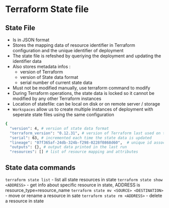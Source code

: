 # Terraform State file

## State File

- Is in JSON format
- Stores the mapping data of resource identifier in Terraform configuration and the unique identifier of deployment
- The state file is refeshed by queriying the deployment and updating the identifier data
- Also stores metadata infos :
  - version of Terraform
  - version of State data format
  - serial number of current state data
- Must not be modified manually, use terraform command to modify
- During Terraform operations, the state data is locked so it cannot be modified by any other Terraform instances
- Location of statefile: can be local on disk or on remote server / storage
- `Workspaces` allow us to create multiple instances of deployment with seperate state files using the same configuration

```bash
{
  "version": 4, # version of state data format
  "terraform_version": "0.12.31", # version of Terraform last used on the data
  "serial": 63, # incremented each time the state data is updated
  "lineage": "07f365af-24db-324b-f298-0228f0868d60",  # unique id associated with each instance of state data
  "outputs": {}, # output data printed in the last run
  "resources": [] # list of resource mapping and attributes
```

## State data commands

`terraform state list`  - list all state resources in state
`terraform state show <ADDRESS>`  - get info about specific resource in state, ADDRESS is resource_type=resource_name
`terraform state mv <SOURCE> <DESTINATION>` - move or rename a resource in sate
`terraform state rm <ADDRESS>`  - delete a resource in state


